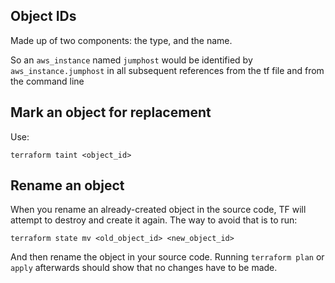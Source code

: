 ## Object IDs

Made up of two components: the type, and the name.

So an `aws_instance` named `jumphost` would be identified by `aws_instance.jumphost` in all subsequent references from the tf file and from the command line

## Mark an object for replacement

Use:
    
    terraform taint <object_id>

## Rename an object

When you rename an already-created object in the source code, TF will attempt to destroy and create it again. The way to avoid that is to run:

    terraform state mv <old_object_id> <new_object_id>
  
And then rename the object in your source code. Running `terraform plan` or `apply` afterwards should show that no changes have to be made. 
